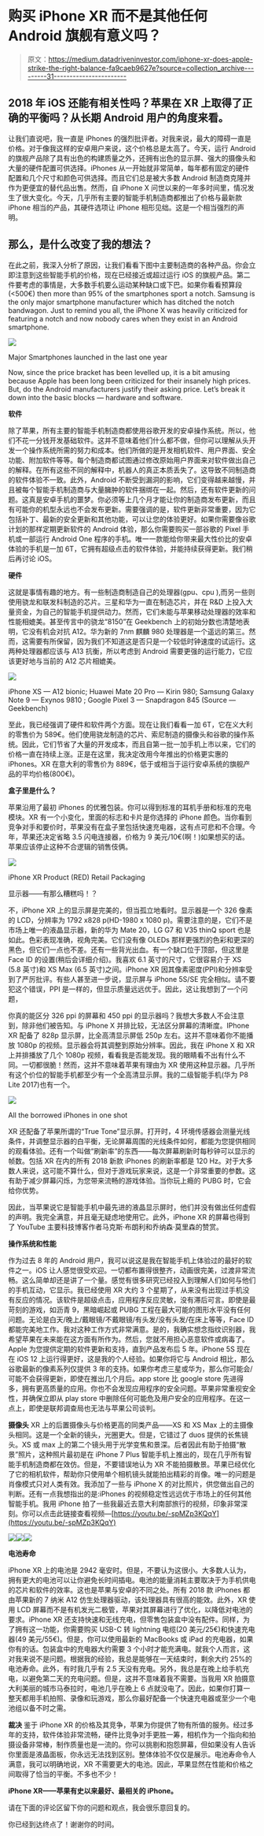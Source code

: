 # 购买 iPhone XR 而不是其他任何 Android 旗舰有意义吗？

> 原文：<https://medium.datadriveninvestor.com/iphone-xr-does-apple-strike-the-right-balance-fa9caeb9627e?source=collection_archive---------31----------------------->

## 2018 年 iOS 还能有相关性吗？苹果在 XR 上取得了正确的平衡吗？从长期 Android 用户的角度来看。

让我们直说吧，我一直是 iPhones 的强烈批评者。对我来说，最大的障碍一直是价格。对于像我这样的安卓用户来说，这个价格总是太高了。今天，运行 Android 的旗舰产品除了具有出色的构建质量之外，还拥有出色的显示屏、强大的摄像头和大量的硬件配置可供选择。iPhones 从一开始就非常简单，每年都有固定的硬件配置和几个尺寸和颜色可供选择。而且它们总是被大多数 Android 制造商克隆并作为更便宜的替代品出售。然而，自 iPhone X 问世以来的一年多时间里，情况发生了很大变化。今天，几乎所有主要的智能手机制造商都推出了价格与最新款 iPhone 相当的产品，其硬件选项让 iPhone 相形见绌。这是一个相当强烈的声明。

## **那么，是什么改变了我的想法？**

在此之前，我深入分析了原因，让我们看看下图中主要制造商的各种产品。你会立即注意到这些智能手机的价格，现在已经接近或超过运行 iOS 的旗舰产品。第二件要考虑的事情是，大多数手机要么运动某种缺口或下巴。如果你看看预算段(<500€) then more than 95% of the smartphones sport a notch. Samsung is the only major smartphone manufacturer which has ditched the notch bandwagon. Just to remind you all, the iPhone X was heavily criticized for featuring a notch and now nobody cares when they exist in an Android smartphone.

![](img/26cb6758de86aff611de79d3662bcc83.png)

Major Smartphones launched in the last one year

Now, since the price bracket has been levelled up, it is a bit amusing because Apple has been long been criticized for their insanely high prices. But, do the Android manufacturers justify their asking price. Let’s break it down into the basic blocks — hardware and software.

**软件**

除了苹果，所有主要的智能手机制造商都使用谷歌开发的安卓操作系统。所以，他们不花一分钱开发基础软件。这并不意味着他们什么都不做，但你可以理解从头开发一个操作系统所需的努力和成本。他们所做的是开发相机软件、用户界面、安全功能、附加软件等等。每个制造商都试图通过修改原始用户界面来对软件做出自己的解释。在所有这些不同的解释中，机器人的真正本质丢失了。这导致不同制造商的软件体验不一致。此外，Android 不断受到漏洞的影响，它们变得越来越慢，并且被每个智能手机制造商与大量臃肿的软件捆绑在一起。然后，还有软件更新的问题。这真是安卓手机的噩梦。你必须等上几个月才能让你的制造商发布更新，而且有可能你的机型永远也不会发布更新。需要强调的是，软件更新非常重要，因为它包括补丁、最新的安全更新和其他功能，可以让您的体验更好。如果你需要像谷歌计划的那样定期更新软件的 Android 体验，那么你需要购买一部谷歌的 Pixel 手机或一部运行 Android One 程序的手机。唯一一款能给你带来最大性价比的安卓体验的手机是一加 6T，它拥有超级点击的软件体验，并能持续获得更新。我们稍后再讨论 iOS。

**硬件**

这就是事情有趣的地方。有一些制造商制造自己的处理器(gpu、cpu ),而另一些则使用骁龙和联发科制造的芯片。三星和华为一直在制造芯片，并在 R&D 上投入大量资金，为自己的智能手机提供动力。然而，它们未能与苹果移动处理器的效率和性能相媲美。甚至传言中的骁龙“8150”在 Geekbench 上的初始分数也清楚地表明，它没有机会对抗 A12。华为新的 7nm 麒麟 980 处理器是一个遥远的第三。然而，这需要有所保留，因为我们不知道这是否只是一个较低时钟速度的试运行。这两种处理器都应该与 A13 抗衡，所以考虑到 Android 需要更强的运行能力，它应该更好地与当前的 A12 芯片相媲美。

![](img/535fb2c680e118b85323bbdf6bfc797d.png)

iPhone XS — A12 bionic; Huawei Mate 20 Pro — Kirin 980; Samsung Galaxy Note 9 — Exynos 9810 ; Google Pixel 3 — Snapdragon 845 (Source — Geekbench)

至此，我已经强调了硬件和软件两个方面。现在让我们看看一加 6T，它在义大利的零售价为 589€。他们使用骁龙制造的芯片、索尼制造的摄像头和谷歌的操作系统。因此，它们节省了大量的开发成本，而且自第一批一加手机上市以来，它们的价格一直在持续上涨。正是在这里，我决定改用今年推出的价格更实惠的 iPhones。XR 在意大利的零售价为 889€，低于或相当于运行安卓系统的旗舰产品的平均价格(800€)。

**盒子里是什么？**

苹果沿用了最初 iPhones 的优雅包装。你可以得到标准的耳机手册和标准的充电模块。XR 有一个小变化，里面的标志和卡片是你选择的 iPhone 颜色。当你看到竞争对手和要价时，苹果没有在盒子里包括快速充电器，这有点可悲和不合理。今年，苹果还决定省略 3.5 闪电连接器，价格为 9 美元/10€(啊！)如果想买的话。苹果应该停止这种不合逻辑的销售伎俩。

![](img/b0ad0fa5dd4ad935133c7a44f13686de.png)

iPhone XR Product (RED) Retail Packaging

显示器——有那么糟糕吗！？

不，iPhone XR 上的显示屏是完美的，但当孤立地看时。显示器是一个 326 像素的 LCD，分辨率为 1792 x828 p(HD-1980 x 1080 p)。需要注意的是，它们不是市场上唯一的液晶显示器，新的华为 Mate 20，LG G7 和 V35 thinQ sport 也是如此。色彩表现准确，视角完美。它们没有像 OLEDs 那样更强烈的色彩和更深的黑色，但它们一点也不差。还有一些背光出血。有一个缺口位于顶部，但这里是 Face ID 的设置(稍后会详细介绍)。我喜欢 6.1 英寸的尺寸，它很容易介于 XS (5.8 英寸)和 XS Max (6.5 英寸)之间。iPhone XR 因其像素密度(PPI)和分辨率受到了严厉批评。有些人甚至进一步说，显示屏与 iPhone 5S/SE 完全相似。请不要犯这个错误，PPI 是一样的，但显示质量远远优于。因此，这让我想到了一个问题，

你真的能区分 326 ppi 的屏幕和 450 ppi 的显示器吗？我想大多数人不会注意到，除非他们被告知。与 iPhone X 并排比较，无法区分屏幕的清晰度。IPhone XR 配备了 828p 显示屏，比全高清显示屏低 250p 左右。这并不意味着你不能播放 1080p 的视频。显示器会将其调整到原始分辨率。因此，我在 iPhone X 和 XR 上并排播放了几个 1080p 视频，看看我是否能发现。我的眼睛看不出有什么不同。一切都很脆！然而，这并不意味着苹果有理由为 XR 使用这种显示器。几乎所有这个价位的智能手机都至少有一个全高清显示屏。我的二级智能手机(华为 P8 Lite 2017)也有一个。

![](img/f8c5bf644bc022ad63ae40fc75a16ced.png)

All the borrowed iPhones in one shot

XR 还配备了苹果所谓的“True Tone”显示屏。打开时，4 环境传感器会测量光线条件，并调整显示器的白平衡，无论屏幕周围的光线条件如何，都能为您提供相同的观看体验。还有一个叫做“刷新率”的东西——每次屏幕刷新时每秒钟可以显示的帧数。包括 XR 在内的所有 2018 新款 iPhones 的刷新率都是 120 Hz。对于大多数人来说，这可能不算什么，但对于游戏玩家来说，这是一个非常重要的参数。这有助于减少屏幕闪烁，为您带来流畅的游戏体验。当你玩上瘾的 PUBG 时，它会给你优势。

因此，当苹果说它是智能手机中最先进的液晶显示屏时，他们并没有做出任何虚假的声明。我完全满意，并且毫无疑虑地使用它。此外，iPhone XR 的屏幕也得到了 YouTube 主要科技博客作者马克斯·布朗利和乔纳森·莫里森的赞赏。

**操作系统和性能**

作为过去 8 年的 Android 用户，我可以说这是我在智能手机上体验过的最好的软件之一。iOS 让人感觉很受欢迎。一切都布置得很整齐，动画很完美，过渡非常流畅。这么简单却还是讲了一个量。感觉有很多研究已经投入到理解人们如何与他们的手机互动，它显示。我已经使用 XR 大约 3 个星期了，从来没有出现过手机没有反应的情况。该软件是超级点击，应用程序反应灵敏，没有滞后可言。即使是最苛刻的游戏，如沥青 9，黑暗崛起或 PUBG 工程在最大可能的图形水平没有任何问题。无论是白天/晚上/戴眼镜/不戴眼镜/有头发/没有头发/在床上等等，Face ID 都能完美地工作。我对这种工作方式非常满意。是的，我确实想念指纹识别器，我希望苹果在未来能在这方面有所作为。然后，您就不用担心恶意软件或病毒了。Apple 为您提供定期的软件更新和支持，直到产品发布后 5 年。iPhone 5S 现在在 iOS 12 上运行得更好，这是我的个人经验。如果你将它与 Android 相比，那么谷歌最新的像素系列仅提供 3 年的支持。如果你考虑三星或华为，那么你可能会/可能不会获得更新，即使在推出几个月后。app store 比 google store 先进得多，拥有更高质量的应用。你也不会发现应用程序的安全问题。苹果非常重视安全性，并确保立即从 play store 中删除任何可能危及用户安全的应用程序。在这一点上，即使是联邦调查局也无法与苹果公司谈判。

**摄像头**
XR 上的后置摄像头与价格更高的同类产品——XS 和 XS Max 上的主摄像头相同。这是一个全新的镜头，光圈更大。但是，它错过了 duos 提供的长焦镜头。XS 或 max 上的第二个镜头用于光学变焦和景深。后者因此有助于拍摄“散景”照片，这种照片最初是在 iPhone 7 Plus 智能手机上推出的，现在几乎所有智能手机制造商都在效仿。但是，不要错误地认为 XR 不能拍摄散景。苹果已经优化了它的相机软件，帮助你只使用单个相机镜头就能拍出精彩的肖像。唯一的问题是肖像模式只对人类有效。我添加了一些与 iPhone X 的对比照片，供您做出自己的判断。还有一点我想指出的是:iPhones 的视频稳定性远远优于市场上的任何其他智能手机。我用 iPhone 拍了一些我最近去意大利南部旅行的视频，印象非常深刻。你可以点击此链接查看视频—[https://youtu.be/-spMZp3KQqY](https://youtu.be/-spMZp3KQqY)

![](img/f27cd26a95431b92db79b9ad239ccb2a.png)![](img/0cb4e04252bed660902e040c9966a327.png)![](img/87fbd50e9537809ac5bc96003e319341.png)

**电池寿命**

iPhone XR 上的电池是 2942 毫安时。但是，不要认为这很小。大多数人认为，拥有更大的电池可以让你避免长时间插电。电池的能量消耗主要取决于为手机供电的芯片和软件的效率。这也是苹果与安卓的不同之处。所有 2018 款 iPhones 都由苹果新的 7 纳米 A12 仿生处理器驱动，该处理器具有很高的能效。此外，XR 使用 LCD 屏幕而不是有机发光二极管，苹果对其屏幕进行了优化，以降低对电池的要求。iPhone XR 还支持快速和无线充电，但零售包装盒中没有配件。同样，为了拥有这一功能，你需要购买 USB-C 转 lightning 电缆(20 美元/25€)和快速充电器(49 美元/55€)。但是，你可以使用最新的 MacBooks 或 iPad 的充电器，如果你有的话。包装盒中的充电器大约需要 3 个小时才能充满电。就我个人而言，这对我来说不是问题。根据我的经验，我总是能够在一天结束时，剩余大约 25%的电池寿命。此外，有时我几乎有 2.5 天没有充电。另外，我总是在晚上给手机充电，以避免第二天的充电问题。但是，这并不意味着我不需要。当我用 XR 拍摄意大利美丽的城市马泰拉时，电池几乎在晚上 6 点就没电了。因此，如果你打算一整天都用手机拍照、录像和玩游戏，那么你最好配备一个快速充电器或至少一个电池组以备不时之需。

**裁决**
鉴于 iPhone XR 的价格及其竞争，苹果为你提供了物有所值的服务。经过多年的支持，软件体验非常流畅，硬件比竞争对手更胜一筹，相机作为一个指向和拍摄设备非常棒，制作质量也是一流的。你可以挑剔和抱怨屏幕，但如果没有人告诉你里面是液晶面板，你永远无法找到区别。整体体验不仅仅是展示。电池寿命令人满意，我可以明确地说，XR 不需要更大的电池。因此，苹果显然在性能和价格之间取得了恰当的平衡。不多也不少！

**iPhone XR——苹果有史以来最好、最相关的 iPhone。**

请在下面的评论区留下你的问题和观点，我会很乐意回复的。

你已经到达终点了！谢谢你的时间。